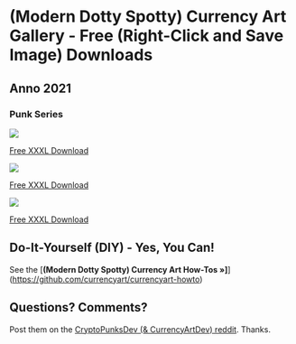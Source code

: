 # (Modern Dotty Spotty) Currency Art Gallery - Free (Right-Click and Save Image) Downloads


## Anno 2021

### Punk Series

![](https://github.com/currencyart/currencyart-howto/raw/master/currency/i/punk-10190-currency-v2@2x.png)

[Free XXXL Download](https://github.com/currencyart/currencyart-howto/raw/master/currency/i/punk-10190-currency-v2@2x.svg)

![](https://github.com/currencyart/currencyart-howto/raw/master/currency/i/punk-10100-currency-v2@2x.png)

[Free XXXL Download](https://github.com/currencyart/currencyart-howto/raw/master/currency/i/punk-10100-currency-v2@2x.svg)


![](https://github.com/currencyart/currencyart-howto/raw/master/currency/i/punk-10088-currency-v2@2x.png)

[Free XXXL Download](https://github.com/currencyart/currencyart-howto/raw/master/currency/i/punk-10088-currency-v2@2x.svg)







## Do-It-Yourself (DIY) - Yes, You Can!

See the [**(Modern Dotty Spotty) Currency Art How-Tos »]**](https://github.com/currencyart/currencyart-howto)




## Questions? Comments?

Post them on the [CryptoPunksDev (& CurrencyArtDev) reddit](https://old.reddit.com/r/CryptoPunksDev). Thanks.


